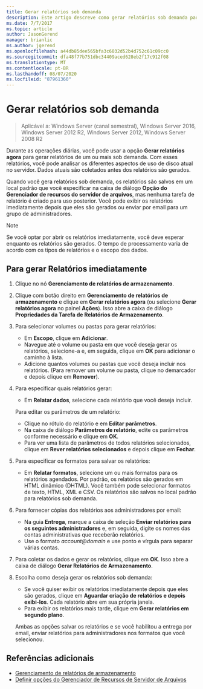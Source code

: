 ```yaml
---
title: Gerar relatórios sob demanda
description: Este artigo descreve como gerar relatórios sob demanda para analisar o uso de disco no servidor
ms.date: 7/7/2017
ms.topic: article
author: JasonGerend
manager: brianlic
ms.author: jgerend
ms.openlocfilehash: a44db85dee565bfa3c6032d52b4d752c61c09cc0
ms.sourcegitcommit: dfa48f77b751dbc34409aced628eb2f17c912f08
ms.translationtype: MT
ms.contentlocale: pt-BR
ms.lasthandoff: 08/07/2020
ms.locfileid: "87961360"
---
```

# <a name="generate-reports-on-demand"></a>Gerar relatórios sob demanda

> Aplicável a: Windows Server (canal semestral), Windows Server 2016, Windows Server 2012 R2, Windows Server 2012, Windows Server 2008 R2

Durante as operações diárias, você pode usar a opção **Gerar relatórios agora** para gerar relatórios de um ou mais sob demanda. Com esses relatórios, você pode analisar os diferentes aspectos de uso de disco atual no servidor. Dados atuais são coletados antes dos relatórios são gerados.

Quando você gera relatórios sob demanda, os relatórios são salvos em um local padrão que você especificar na caixa de diálogo **Opção do Gerenciador de recursos do servidor de arquivos**, mas nenhuma tarefa de relatório é criado para uso posterior. Você pode exibir os relatórios imediatamente depois que eles são gerados ou enviar por email para um grupo de administradores.

> [!Note]
> Se você optar por abrir os relatórios imediatamente, você deve esperar enquanto os relatórios são gerados. O tempo de processamento varia de acordo com os tipos de relatórios e o escopo dos dados.

## <a name="to-generate-reports-immediately"></a>Para gerar Relatórios imediatamente

1. Clique no nó **Gerenciamento de relatórios de armazenamento**.

2. Clique com botão direito em **Gerenciamento de relatórios de armazenamento** e clique em **Gerar relatórios agora** (ou selecione **Gerar relatórios agora** no painel **Ações**). Isso abre a caixa de diálogo **Propriedades da Tarefa de Relatórios de Armazenamento**.

3. Para selecionar volumes ou pastas para gerar relatórios:

   -   Em **Escopo**, clique em **Adicionar**.
   -   Navegue até o volume ou pasta em que você deseja gerar os relatórios, selecione-a e, em seguida, clique em **OK** para adicionar o caminho à lista.
   -   Adicione quantos volumes ou pastas que você deseja incluir nos relatórios. (Para remover um volume ou pasta, clique no demarcador e depois clique em **Remover**).

4. Para especificar quais relatórios gerar:

    -   Em **Relatar dados**, selecione cada relatório que você deseja incluir.

   Para editar os parâmetros de um relatório:

   -   Clique no rótulo do relatório e em **Editar parâmetros**.
   -   Na caixa de diálogo **Parâmetros de relatório**, edite os parâmetros conforme necessário e clique em **OK**.
   -  Para ver uma lista de parâmetros de todos relatórios selecionados, clique em **Rever relatórios selecionados** e depois clique em **Fechar**.

5. Para especificar os formatos para salvar os relatórios:

   -  Em **Relatar formatos**, selecione um ou mais formatos para os relatórios agendados. Por padrão, os relatórios são gerados em HTML dinâmico (DHTML). Você também pode selecionar formatos de texto, HTML, XML e CSV. Os relatórios são salvos no local padrão para relatórios sob demanda.

6. Para fornecer cópias dos relatórios aos administradores por email:

   - Na guia **Entrega**, marque a caixa de seleção **Enviar relatórios para os seguintes administradores** e, em seguida, digite os nomes das contas administrativas que receberão relatórios.
   - Use o formato <em>account@domain</em> e use ponto e vírgula para separar várias contas.

7. Para coletar os dados e gerar os relatórios, clique em **OK**. Isso abre a caixa de diálogo **Gerar Relatórios de Armazenamento**.

8. Escolha como deseja gerar os relatórios sob demanda:

   -   Se você quiser exibir os relatórios imediatamente depois que eles são gerados, clique em **Aguardar criação de relatórios e depois exibi-los**. Cada relatório abre em sua própria janela.
   -   Para exibir os relatórios mais tarde, clique em **Gerar relatórios em segundo plano**.

   Ambas as opções salvar os relatórios e se você habilitou a entrega por email, enviar relatórios para administradores nos formatos que você selecionou.

## <a name="additional-references"></a>Referências adicionais

-   [Gerenciamento de relatórios de armazenamento](storage-reports-management.md)
-   [Definir opções do Gerenciador de Recursos de Servidor de Arquivos](setting-file-server-resource-manager-options.md)

